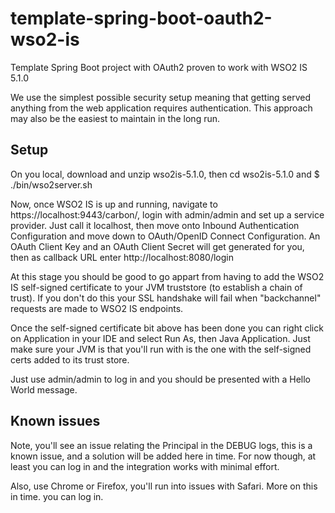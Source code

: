 # template-spring-boot-oauth2-wso2-is
Template Spring Boot project with OAuth2 proven to work with WSO2 IS 5.1.0

We use the simplest possible security setup meaning that getting served anything from the web application requires authentication. This approach
may also be the easiest to maintain in the long run.

## Setup

On you local, download and unzip wso2is-5.1.0, then cd wso2is-5.1.0 and $ ./bin/wso2server.sh

Now, once WSO2 IS is up and running, navigate to https://localhost:9443/carbon/, login with admin/admin and set up a service provider. Just call it 
localhost, then move onto Inbound Authentication Configuration and move down to OAuth/OpenID Connect Configuration. An OAuth Client Key and an OAuth
Client Secret will get generated for you, then as callback URL enter http://localhost:8080/login

At this stage you should be good to go appart from having to add the WSO2 IS self-signed certificate to your JVM truststore (to establish a chain 
of trust). If you don't do this your SSL handshake will fail when "backchannel" requests are made to WSO2 IS endpoints.

Once the self-signed certificate bit above has been done you can right click on Application in your IDE and select Run As, then Java Application. Just
make sure your JVM is that you'll run with is the one with the self-signed certs added to its trust store.

Just use admin/admin to log in and you should be presented with a Hello World message.

## Known issues

Note, you'll see an issue relating the Principal in the DEBUG logs, this is a known issue, and a solution will be added here in time. For now though, at least you can log in and the integration works with minimal effort.

Also, use Chrome or Firefox, you'll run into issues with Safari. More on this in time.
you can log in.  
